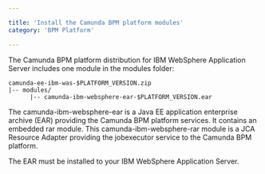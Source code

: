 ```yaml
---

title: 'Install the Camunda BPM platform modules'
category: 'BPM Platform'

---
```



The Camunda BPM platform distribution for IBM WebSphere Application Server includes one module in the modules folder:

```
camunda-ee-ibm-was-$PLATFORM_VERSION.zip
|-- modules/
      |-- camunda-ibm-websphere-ear-$PLATFORM_VERSION.ear
```

The camunda-ibm-websphere-ear is a Java EE application enterprise archive (EAR) providing the Camunda BPM platform services. It contains an embedded rar module.
This camunda-ibm-websphere-rar module is a JCA Resource Adapter providing the jobexecutor service to the Camunda BPM platform.

The EAR must be installed to your IBM WebSphere Application Server.